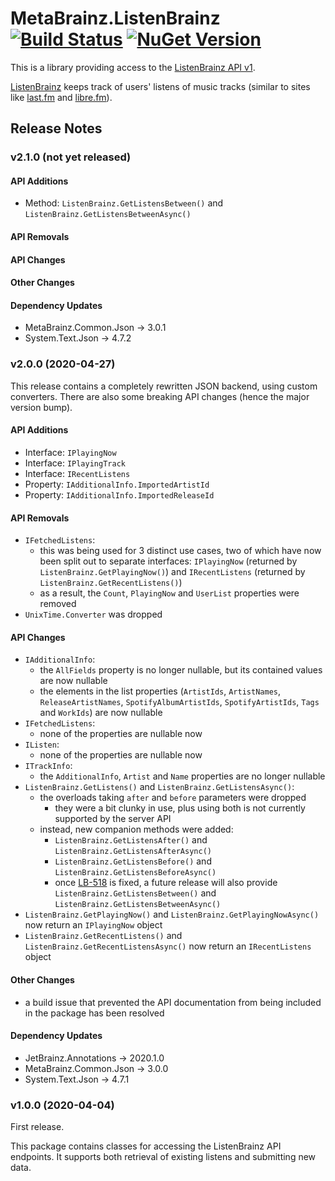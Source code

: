 # MetaBrainz.ListenBrainz [![Build Status](https://img.shields.io/appveyor/build/zastai/metabrainz-listenbrainz)](https://ci.appveyor.com/project/Zastai/metabrainz-listenbrainz) [![NuGet Version](https://img.shields.io/nuget/v/MetaBrainz.ListenBrainz)](https://www.nuget.org/packages/MetaBrainz.ListenBrainz)

This is a library providing access to the [ListenBrainz API v1](https://listenbrainz.readthedocs.io/en/latest/dev/api.html).

[ListenBrainz](https://listenbrainz.org/) keeps track of users' listens of music tracks (similar to sites like
[last.fm](https://www.last.fm) and [libre.fm](https://libre.fm)).

## Release Notes

### v2.1.0 (not yet released)

#### API Additions

- Method: `ListenBrainz.GetListensBetween()` and `ListenBrainz.GetListensBetweenAsync()` 

#### API Removals

#### API Changes

#### Other Changes

#### Dependency Updates

- MetaBrainz.Common.Json → 3.0.1
- System.Text.Json → 4.7.2


### v2.0.0 (2020-04-27)

This release contains a completely rewritten JSON backend, using custom converters.
There are also some breaking API changes (hence the major version bump).

#### API Additions

- Interface: `IPlayingNow`
- Interface: `IPlayingTrack`
- Interface: `IRecentListens`
- Property: `IAdditionalInfo.ImportedArtistId`
- Property: `IAdditionalInfo.ImportedReleaseId`

#### API Removals

- `IFetchedListens`:
  - this was being used for 3 distinct use cases, two of which have now been split out to separate interfaces: `IPlayingNow`
    (returned by `ListenBrainz.GetPlayingNow()`) and `IRecentListens` (returned by `ListenBrainz.GetRecentListens()`)
  - as a result, the `Count`, `PlayingNow` and `UserList` properties were removed
- `UnixTime.Converter` was dropped

#### API Changes

- `IAdditionalInfo`:
  - the `AllFields` property is no longer nullable, but its contained values are now nullable
  - the elements in the list properties (`ArtistIds`, `ArtistNames`, `ReleaseArtistNames`, `SpotifyAlbumArtistIds`, `SpotifyArtistIds`, `Tags` and `WorkIds`) are now nullable
- `IFetchedListens`:
  - none of the properties are nullable now
- `IListen`:
  - none of the properties are nullable now
- `ITrackInfo`:
  - the `AdditionalInfo`, `Artist` and `Name` properties are no longer nullable
- `ListenBrainz.GetListens()` and `ListenBrainz.GetListensAsync()`:
  - the overloads taking `after` and `before` parameters were dropped
    - they were a bit clunky in use, plus using both is not currently supported by the server API
  - instead, new companion methods were added:
    - `ListenBrainz.GetListensAfter()` and `ListenBrainz.GetListensAfterAsync()`
    - `ListenBrainz.GetListensBefore()` and `ListenBrainz.GetListensBeforeAsync()`
    - once [LB-518](https://tickets.metabrainz.org/browse/LB-518) is fixed, a future release will also provide
      `ListenBrainz.GetListensBetween()` and `ListenBrainz.GetListensBetweenAsync()`
- `ListenBrainz.GetPlayingNow()` and `ListenBrainz.GetPlayingNowAsync()` now return an `IPlayingNow` object
- `ListenBrainz.GetRecentListens()` and `ListenBrainz.GetRecentListensAsync()` now return an `IRecentListens` object

#### Other Changes

- a build issue that prevented the API documentation from being included in the package has been resolved

#### Dependency Updates

- JetBrainz.Annotations → 2020.1.0
- MetaBrainz.Common.Json → 3.0.0
- System.Text.Json → 4.7.1


### v1.0.0 (2020-04-04)

First release.

This package contains classes for accessing the ListenBrainz API endpoints.
It supports both retrieval of existing listens and submitting new data.
